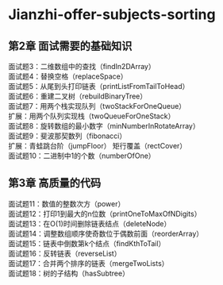 # Jianzhi-offer-subjects-sorting
## 第2章 面试需要的基础知识  
面试题3：二维数组中的查找（findIn2DArray）  
面试题4：替换空格（replaceSpace）  
面试题5：从尾到头打印链表（printListFromTailToHead）  
面试题6：重建二叉树（rebuildBinaryTree）  
面试题7：用两个栈实现队列（twoStackForOneQueue）  
扩展：用两个队列实现栈（twoQueueForOneStack）  
面试题8：旋转数组的最小数字（minNumberInRotateArray）  
面试题9：斐波那契数列（fibonacci）  
扩展：青蛙跳台阶（jumpFloor） 矩行覆盖（rectCover）  
面试题10：二进制中1的个数（numberOfOne） 

## 第3章 高质量的代码
面试题11：数值的整数次方（power）  
面试题12：打印1到最大的n位数（printOneToMaxOfNDigits）  
面试题13：在O(1)时间删除链表结点（deleteNode）  
面试题14：调整数组顺序使奇数位于偶数前面（reorderArray）  
面试题15：链表中倒数第k个结点（findKthToTail）  
面试题16：反转链表（reverseList）  
面试题17：合并两个排序的链表（mergeTwoLists）  
面试题18：树的子结构（hasSubtree）  
